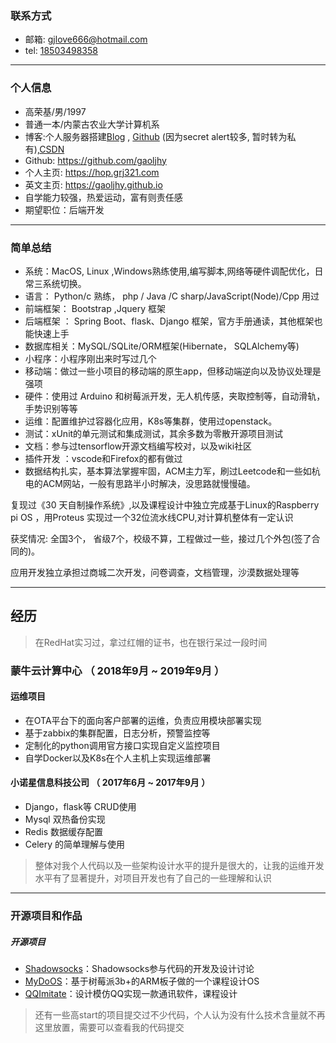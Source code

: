 ### 联系方式

- 邮箱: <gjlove666@hotmail.com>
- tel: [18503498358](tel://18503498358)

---

### 个人信息

 - 高荣基/男/1997 
 - 普通一本/内蒙古农业大学计算机系 
 - 博客:个人服务器搭建[Blog](https://hop.grj321.com/) , [Github](https://gaoljhy.github.io/blog) (因为secret alert较多, 暂时转为私有),[CSDN](https://blog.csdn.net/lendq)
 - Github: <https://github.com/gaoljhy>
 - 个人主页: <https://hop.grj321.com>
 - 英文主页: <https://gaoljhy.github.io>
 - 自学能力较强，热爱运动，富有则责任感
 - 期望职位：后端开发

----

### 简单总结

+ 系统：MacOS, Linux ,Windows熟练使用,编写脚本,网络等硬件调配优化，日常三系统切换。 
+ 语言： Python/c 熟练， php / Java /C sharp/JavaScript(Node)/Cpp 用过  
+ 前端框架：  Bootstrap ,Jquery 框架 
+ 后端框架 ： Spring Boot、flask、Django 框架，官方手册通读，其他框架也能快速上手 
+ 数据库相关：MySQL/SQLite/ORM框架(Hibernate， SQLAlchemy等)
+ 小程序：小程序刚出来时写过几个
+ 移动端：做过一些小项目的移动端的原生app，但移动端逆向以及协议处理是强项
+ 硬件：使用过 Arduino 和树莓派开发，无人机传感，夹取控制等，自动滑轨，手势识别等等 
+ 运维：配置维护过容器化应用，K8s等集群，使用过openstack。 
+ 测试：xUnit的单元测试和集成测试，其余多数为零散开源项目测试
+ 文档：参与过tensorflow开源文档编写校对，以及wiki社区
+ 插件开发 ：vscode和Firefox的都有做过 
+ 数据结构扎实，基本算法掌握牢固，ACM主力军，刷过Leetcode和一些如杭电的ACM网站，一般有思路半小时解决，没思路就慢慢磕。 

复现过《30 天自制操作系统》,以及课程设计中独立完成基于Linux的Raspberry pi OS ，用Proteus 实现过一个32位流水线CPU,对计算机整体有一定认识

获奖情况: 全国3个， 省级7个，校级不算，工程做过一些，接过几个外包(签了合同的)。

应用开发独立承担过商城二次开发，问卷调查，文档管理，沙漠数据处理等

---

## 经历

> 在RedHat实习过，拿过红帽的证书，也在银行呆过一段时间

### 蒙牛云计算中心 （ 2018年9月 ~ 2019年9月 ）

#### 运维项目 
- 在OTA平台下的面向客户部署的运维，负责应用模块部署实现
- 基于zabbix的集群配置，日志分析，预警监控等
- 定制化的python调用官方接口实现自定义监控项目
- 自学Docker以及K8s在个人主机上实现运维部署

#### 小诺星信息科技公司  （ 2017年6月 ~ 2017年9月 ）
- Django，flask等 CRUD使用
- Mysql 双热备份实现
- Redis 数据缓存配置
- Celery 的简单理解与使用

> 整体对我个人代码以及一些架构设计水平的提升是很大的，让我的运维开发水平有了显著提升，对项目开发也有了自己的一些理解和认识

---

### 开源项目和作品

##### 开源项目

 - [Shadowsocks](http://github.com/shadowsocks/shadowsocks)：Shadowsocks参与代码的开发及设计讨论
 - [MyDoOS](https://github.com/gaoljhy/MyDoOS)：基于树莓派3b+的ARM板子做的一个课程设计OS
 - [QQImitate](https://github.com/gaoljhy/QQImitate)：设计模仿QQ实现一款通讯软件，课程设计
 
 > 还有一些高start的项目提交过不少代码，个人认为没有什么技术含量就不再这里放置，需要可以查看我的代码提交
